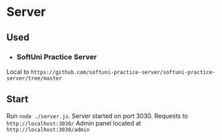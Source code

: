 # Server 

## Used
- ### SoftUni Practice Server 
Local to `https://github.com/softuni-practice-server/softuni-practice-server/tree/master`

## Start 
Run `node ./server.js`.
Server started on port 3030. 
Requests to `http://localhost:3030/`
Admin panel located at `http://localhost:3030/admin`